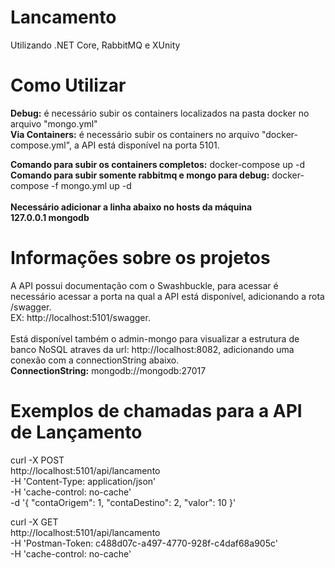 # Lancamento
Utilizando .NET Core, RabbitMQ e XUnity

# Como Utilizar
<b>Debug:</b> é necessário subir os containers localizados na pasta docker no arquivo "mongo.yml"<br/>
<b>Via Containers:</b> é necessário subir os containers no arquivo "docker-compose.yml", a API está disponível na porta 5101.

<b>Comando para subir os containers completos:</b> docker-compose up -d <br/>
<b>Comando para subir somente rabbitmq e mongo para debug:</b> docker-compose -f mongo.yml up -d <br/><br/>
<b>Necessário adicionar a linha abaixo no hosts da máquina</b> <br/>
<b>127.0.0.1	mongodb</b> <br/>

# Informações sobre os projetos
A API possui documentação com o Swashbuckle, para acessar é necessário acessar a porta na qual a API está disponível, adicionando a rota /swagger.
<br/> EX: http://localhost:5101/swagger.<br/><br/>
Está disponível também o admin-mongo para visualizar a estrutura de banco NoSQL atraves da url: http://localhost:8082, adicionando uma conexão com a connectionString abaixo.<br/>
<b>ConnectionString:</b> mongodb://mongodb:27017<br/>

# Exemplos de chamadas para a API de Lançamento
curl -X POST \
  http://localhost:5101/api/lancamento \
  -H 'Content-Type: application/json' \
  -H 'cache-control: no-cache' \
  -d '{
  "contaOrigem": 1,
  "contaDestino": 2,
  "valor": 10
}'



curl -X GET \
  http://localhost:5101/api/lancamento \
  -H 'Postman-Token: c488d07c-a497-4770-928f-c4daf68a905c' \
  -H 'cache-control: no-cache'
